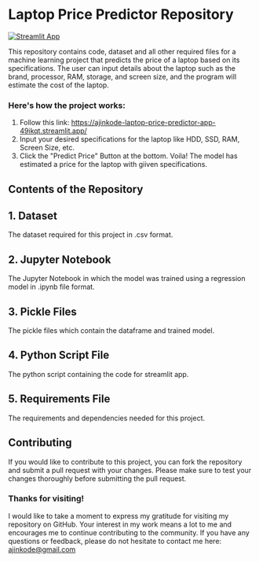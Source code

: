 # Laptop Price Predictor Repository

[![Streamlit App](https://static.streamlit.io/badges/streamlit_badge_black_white.svg)](https://ajinkode-laptop-price-predictor-app-49ikqt.streamlit.app/)

This repository contains code, dataset and all other required files for a machine learning project that predicts the price of a laptop based on its specifications. The user can input details about the laptop such as the brand, processor, RAM, storage, and screen size, and the program will estimate the cost of the laptop.

### Here's how the project works:
1. Follow this link: https://ajinkode-laptop-price-predictor-app-49ikqt.streamlit.app/
2. Input your desired specifications for the laptop like HDD, SSD, RAM, Screen Size, etc.
3. Click the "Predict Price" Button at the bottom.
Voila! The model has estimated a price for the laptop with giiven specifications.


## Contents of the Repository

## 1. Dataset
The dataset required for this project in .csv format.

## 2. Jupyter Notebook 
The Jupyter Notebook in which the model was trained using a regression model in .ipynb file format.

## 3. Pickle Files
The pickle files which contain the dataframe and trained model.

## 4. Python Script File
The python script containing the code for streamlit app.
## 5. Requirements File
The requirements and dependencies needed for this project.



## Contributing
If you would like to contribute to this project, you can fork the repository and submit a pull request with your changes. Please make sure to test your changes thoroughly before submitting the pull request.

### Thanks for visiting!
I would like to take a moment to express my gratitude for visiting my repository on GitHub. Your interest in my work means a lot to me and encourages me to continue contributing to the community. If you have any questions or feedback, please do not hesitate to contact me here: ajinkode@gmail.com
